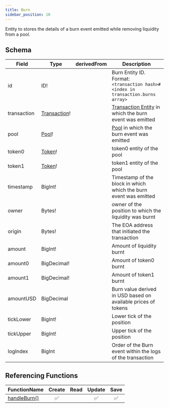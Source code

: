 ```yaml
---
title: Burn
sidebar_position: 10
---
```


Entity to stores the details of a burn event emitted while removing liquidity from a pool.

## Schema
|Field|Type|derivedFrom|Description|
|-|-|-|-|
|id | ID! | | Burn Entity ID. Format: `<transaction hash>#<index in transaction.burns array>` |
|transaction | [Transaction](./transaction)! | | [Transaction Entity](./transaction) in which the burn event was emitted |
|pool | [Pool](./pool)! | | [Pool](./pool) in which the burn event was emitted |
|token0 | [Token](./token)! | | token0 entity of the pool |
|token1 | [Token](./token)! | | token1 entity of the pool |
|timestamp | BigInt! | | Timestamp of the block in which which the burn event was emitted |
|owner | Bytes! | | owner of the position to which the liquidity was burnt |
|origin | Bytes! | | The EOA address that initiated the transaction |
|amount | BigInt! | | Amount of liquidity burnt |
|amount0 | BigDecimal! | | Amount of token0 burnt |
|amount1 | BigDecimal! | | Amount of token1 burnt |
|amountUSD | BigDecimal | | Burn value derived in USD based on available prices of tokens |
|tickLower | BigInt! | | Lower tick of the position  |
|tickUpper | BigInt! | | Upper tick of the position |
|logIndex | BigInt | | Order of the Burn event within the logs of the transaction |

## Referencing Functions

|FunctionName|Create|Read|Update|Save|
|-|-|-|-|-|
|[handleBurn()](../functions-n-handlers/mappings/core.ts#handleburn)|<center>:white_check_mark:</center>||<center>:white_check_mark:</center>|<center>:white_check_mark:</center>|